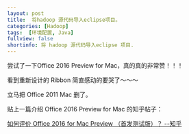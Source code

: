 ```yaml
---
layout: post
title:  将hadoop 源代码导入eclipse项目。
categories: [Hadoop]
tags:  [环境配置, Java]
fullview: false
shortinfo: 将 hadoop 源代码导入eclipse 项目. 
---
```


<script type="text/javascript" src="http://cdn.mathjax.org/mathjax/latest/MathJax.js?config=default"></script>

尝试了一下Office 2016 Preview for Mac，真的真的非常赞！！！

看到重新设计的 Ribbon 简直感动的要哭了～～～ 

立马把 Office 2011 Mac 删了。

贴上一篇介绍 Office 2016 Preview for Mac 的知乎帖子：

[如何评价 Office 2016 for Mac Preview （首发测试版）？ --知乎](http://www.zhihu.com/question/28552072)

